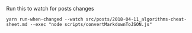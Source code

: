 
Run this to watch for posts changes
```
yarn run-when-changed --watch src/posts/2018-04-11_algorithms-cheat-sheet.md --exec "node scripts/convertMarkdownToJSON.js"
```
